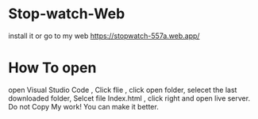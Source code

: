 # Stop-watch-Web
install it or go to my web 
https://stopwatch-557a.web.app/
# How To open
open Visual Studio Code ,
Click flie , click open folder,
selecet the last downloaded folder,
Selcet file Index.html , click right and open live server.
Do not Copy My work!
You can make it better.
